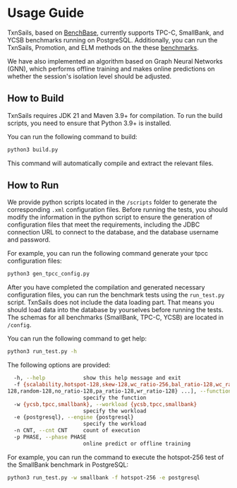 # Usage Guide
TxnSails, based on [BenchBase](https://github.com/cmu-db/benchbase), currently supports TPC-C, SmallBank, and YCSB benchmarks running on PostgreSQL. Additionally, you can run the TxnSails, Promotion, and ELM methods on the these [benchmarks](BENCHMARK_SQL_Statement.pdf).

We have also implemented an algorithm based on Graph Neural Networks (GNN), which performs offline training and makes online predictions on whether the session's isolation level should be adjusted.
## How to Build
TxnSails requires JDK 21 and Maven 3.9+ for compilation. To run the build scripts, you need to ensure that Python 3.9+ is installed.


You can run the following command to build:
```bash
python3 build.py
```
This command will automatically compile and extract the relevant files.
## How to Run
We provide python scripts located in the `/scripts` folder to generate the corresponding `.xml` configuration files. Before running the tests, you should modify the information in the python script to ensure the generation of configuration files that meet the requirements, including the JDBC connection URL to connect to the database, and the database username and password.

For example, you can run the following command generate your tpcc configuration files:
```bash
python3 gen_tpcc_config.py
```
After you have completed the compilation and generated necessary configuration files, you can run the benchmark tests using the `run_test.py` script. TxnSails does not include the data loading part.
That means you should load data into the database by yourselves before running the tests. The schemas for all benchmarks (SmallBank, TPC-C, YCSB) are located in `/config`.

You can run the following command to get help:
```bash
python3 run_test.py -h
```
The following options are provided:
```bash
  -h, --help            show this help message and exit
  -f {scalability,hotspot-128,skew-128,wc_ratio-256,bal_ratio-128,wc_ratio-128,random-128,no_ratio-128,pa_ratio-128,wr_ratio-128} [{scalability,hotspot-128,skew-128,wc_ratio-256,bal_ratio-128,wc_ratio-
128,random-128,no_ratio-128,pa_ratio-128,wr_ratio-128} ...], --function {scalability,hotspot-128,skew-128,wc_ratio-256,bal_ratio-128,wc_ratio-128,random-128,no_ratio-128,pa_ratio-128,wr_ratio-128} [{scalability,hotspot-128,skew-128,wc_ratio-256,bal_ratio-128,wc_ratio-128,random-128,no_ratio-128,pa_ratio-128,wr_ratio-128} ...]
                        specify the function
  -w {ycsb,tpcc,smallbank}, --workload {ycsb,tpcc,smallbank}
                        specify the workload
  -e {postgresql}, --engine {postgresql}
                        specify the workload
  -n CNT, --cnt CNT     count of execution
  -p PHASE, --phase PHASE
                        online predict or offline training
```
For example, you can run the command to execute the hotspot-256 test of the SmallBank benchmark in PostgreSQL:
```bash
python3 run_test.py -w smallbank -f hotspot-256 -e postgresql
```

